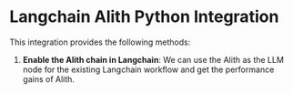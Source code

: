 # Langchain Alith Python Integration

This integration provides the following methods:

1. **Enable the Alith chain in Langchain**: We can use the Alith as the LLM node for the existing Langchain workflow and get the performance gains of Alith.
